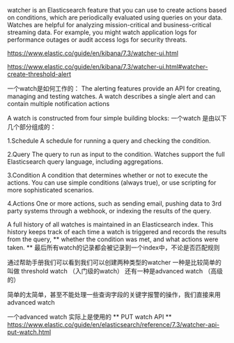 watcher is an Elasticsearch feature that you can use to create actions based on conditions, which are periodically evaluated using queries on your data. Watches are helpful for analyzing mission-critical and business-critical streaming data. For example, you might watch application logs for performance outages or audit access logs for security threats.


https://www.elastic.co/guide/en/kibana/7.3/watcher-ui.html

https://www.elastic.co/guide/en/kibana/7.3/watcher-ui.html#watcher-create-threshold-alert

一个watch是如何工作的：
The alerting features provide an API for creating, managing and testing watches.
A watch describes a single alert and can contain multiple notification actions


A watch is constructed from four simple building blocks:
一个watch 是由以下几个部分组成的：

1.Schedule
A schedule for running a query and checking the condition.

2.Query
The query to run as input to the condition. Watches support the full Elasticsearch query language, including aggregations.

3.Condition
A condition that determines whether or not to execute the actions. You can use simple conditions (always true), or use scripting for more sophisticated scenarios.

4.Actions
One or more actions, such as sending email, pushing data to 3rd party systems through a webhook, or indexing the results of the query.

A full history of all watches is maintained in an Elasticsearch index. 
This history keeps track of each time a watch is triggered and records the results from the query, ** whether the condition was met, and what actions were taken. **
最后所有watch的记录都会被记录到一个index中，不论是否匹配规则




通过帮助手册我们可以看到我们可以创建两种类型的watcher
一种是比较简单的叫做 threshold watch （入门级的watch）
还有一种是advanced watch （高级的）





简单的太简单，甚至不能处理一些查询字段的关键字报警的操作，我们直接来用advanced watch


一个advanced watch 实际上是使用的  ** PUT watch API **
https://www.elastic.co/guide/en/elasticsearch/reference/7.3/watcher-api-put-watch.html




 
